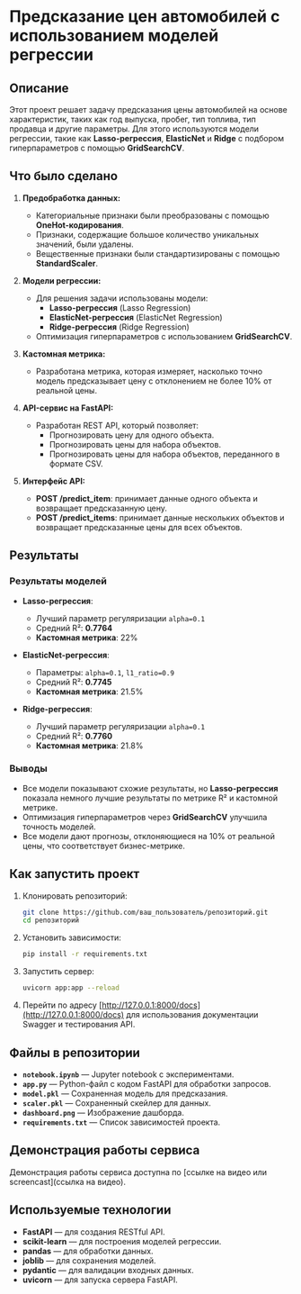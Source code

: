 # Предсказание цен автомобилей с использованием моделей регрессии

## Описание

Этот проект решает задачу предсказания цены автомобилей на основе характеристик, таких как год выпуска, пробег, тип топлива, тип продавца и другие параметры. Для этого используются модели регрессии, такие как **Lasso-регрессия**, **ElasticNet** и **Ridge** с подбором гиперпараметров с помощью **GridSearchCV**.

## Что было сделано

1. **Предобработка данных:**
    - Категориальные признаки были преобразованы с помощью **OneHot-кодирования**.
    - Признаки, содержащие большое количество уникальных значений, были удалены.
    - Вещественные признаки были стандартизированы с помощью **StandardScaler**.

2. **Модели регрессии:**
    - Для решения задачи использованы модели:
      - **Lasso-регрессия** (Lasso Regression)
      - **ElasticNet-регрессия** (ElasticNet Regression)
      - **Ridge-регрессия** (Ridge Regression)
    - Оптимизация гиперпараметров с использованием **GridSearchCV**.

3. **Кастомная метрика:**
    - Разработана метрика, которая измеряет, насколько точно модель предсказывает цену с отклонением не более 10% от реальной цены.

4. **API-сервис на FastAPI:**
    - Разработан REST API, который позволяет:
        - Прогнозировать цену для одного объекта.
        - Прогнозировать цены для набора объектов.
        - Прогнозировать цены для набора объектов, переданного в формате CSV.

5. **Интерфейс API:**
    - **POST /predict_item**: принимает данные одного объекта и возвращает предсказанную цену.
    - **POST /predict_items**: принимает данные нескольких объектов и возвращает предсказанные цены для всех объектов.

## Результаты

### Результаты моделей

- **Lasso-регрессия**:
    - Лучший параметр регуляризации `alpha=0.1`
    - Средний R²: **0.7764**
    - **Кастомная метрика**: 22%

- **ElasticNet-регрессия**:
    - Параметры: `alpha=0.1`, `l1_ratio=0.9`
    - Средний R²: **0.7745**
    - **Кастомная метрика**: 21.5%

- **Ridge-регрессия**:
    - Лучший параметр регуляризации `alpha=0.1`
    - Средний R²: **0.7760**
    - **Кастомная метрика**: 21.8%

### Выводы

- Все модели показывают схожие результаты, но **Lasso-регрессия** показала немного лучшие результаты по метрике R² и кастомной метрике.
- Оптимизация гиперпараметров через **GridSearchCV** улучшила точность моделей.
- Все модели дают прогнозы, отклоняющиеся на 10% от реальной цены, что соответствует бизнес-метрике.

## Как запустить проект

1. Клонировать репозиторий:
    ```bash
    git clone https://github.com/ваш_пользователь/репозиторий.git
    cd репозиторий
    ```

2. Установить зависимости:
    ```bash
    pip install -r requirements.txt
    ```

3. Запустить сервер:
    ```bash
    uvicorn app:app --reload
    ```

4. Перейти по адресу [http://127.0.0.1:8000/docs](http://127.0.0.1:8000/docs) для использования документации Swagger и тестирования API.

## Файлы в репозитории

- **`notebook.ipynb`** — Jupyter notebook с экспериментами.
- **`app.py`** — Python-файл с кодом FastAPI для обработки запросов.
- **`model.pkl`** — Сохраненная модель для предсказания.
- **`scaler.pkl`** — Сохраненный скейлер для данных.
- **`dashboard.png`** — Изображение дашборда.
- **`requirements.txt`** — Список зависимостей проекта.

## Демонстрация работы сервиса

Демонстрация работы сервиса доступна по [ссылке на видео или screencast](ссылка на видео).

## Используемые технологии

- **FastAPI** — для создания RESTful API.
- **scikit-learn** — для построения моделей регрессии.
- **pandas** — для обработки данных.
- **joblib** — для сохранения моделей.
- **pydantic** — для валидации входных данных.
- **uvicorn** — для запуска сервера FastAPI.

